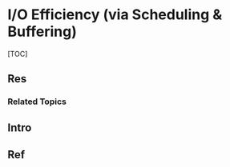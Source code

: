 # I/O Efficiency (via Scheduling & Buffering)

[TOC]



## Res
### Related Topics



## Intro


## Ref

